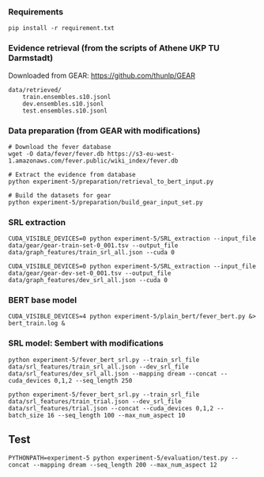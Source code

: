 ### Requirements

```
pip install -r requirement.txt
```

### Evidence retrieval (from the scripts of Athene UKP TU Darmstadt)

Downloaded from GEAR: https://github.com/thunlp/GEAR 

```
data/retrieved/
    train.ensembles.s10.jsonl
    dev.ensembles.s10.jsonl
    test.ensembles.s10.jsonl
```

### Data preparation (from GEAR with modifications)

```
# Download the fever database
wget -O data/fever/fever.db https://s3-eu-west-1.amazonaws.com/fever.public/wiki_index/fever.db

# Extract the evidence from database
python experiment-5/preparation/retrieval_to_bert_input.py

# Build the datasets for gear
python experiment-5/preparation/build_gear_input_set.py

```

### SRL extraction

```
CUDA_VISIBLE_DEVICES=0 python experiment-5/SRL_extraction --input_file data/gear/gear-train-set-0_001.tsv --output_file data/graph_features/train_srl_all.json --cuda 0 

CUDA_VISIBLE_DEVICES=0 python experiment-5/SRL_extraction --input_file data/gear/gear-dev-set-0_001.tsv --output_file data/graph_features/dev_srl_all.json --cuda 0
```

### BERT base model

```
CUDA_VISIBLE_DEVICES=4 python experiment-5/plain_bert/fever_bert.py &> bert_train.log &
```

### SRL model: Sembert with modifications

```
python experiment-5/fever_bert_srl.py --train_srl_file data/srl_features/train_srl_all.json --dev_srl_file data/srl_features/dev_srl_all.json --mapping dream --concat --cuda_devices 0,1,2 --seq_length 250 

python experiment-5/fever_bert_srl.py --train_srl_file data/srl_features/train_trial.json --dev_srl_file data/srl_features/trial.json --concat --cuda_devices 0,1,2 --batch_size 16 --seq_length 100 --max_num_aspect 10
```

## Test

```
PYTHONPATH=experiment-5 python experiment-5/evaluation/test.py --concat --mapping dream --seq_length 200 --max_num_aspect 12
```